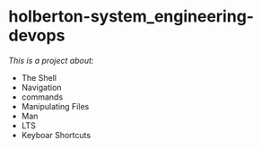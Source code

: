 # holberton-system_engineering-devops
*This is a project about:*
* The Shell
* Navigation
* commands
* Manipulating Files
* Man
* LTS
* Keyboar Shortcuts 